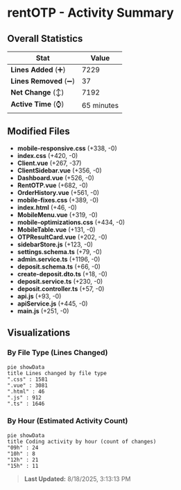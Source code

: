 # rentOTP - Activity Summary 

## Overall Statistics

| Stat                   | Value                                                             |
| ---------------------- | ----------------------------------------------------------------- |
| **Lines Added** (➕)   | 7229                                          |
| **Lines Removed** (➖) | 37                                        |
| **Net Change** (↕)    | 7192                |
| **Active Time** (⌚)   | 65 minutes |


## Modified Files
- **mobile-responsive.css** (+338, -0)
- **index.css** (+420, -0)
- **Client.vue** (+267, -37)
- **ClientSidebar.vue** (+356, -0)
- **Dashboard.vue** (+526, -0)
- **RentOTP.vue** (+682, -0)
- **OrderHistory.vue** (+561, -0)
- **mobile-fixes.css** (+389, -0)
- **index.html** (+46, -0)
- **MobileMenu.vue** (+319, -0)
- **mobile-optimizations.css** (+434, -0)
- **MobileTable.vue** (+131, -0)
- **OTPResultCard.vue** (+202, -0)
- **sidebarStore.js** (+123, -0)
- **settings.schema.ts** (+79, -0)
- **admin.service.ts** (+1196, -0)
- **deposit.schema.ts** (+66, -0)
- **create-deposit.dto.ts** (+18, -0)
- **deposit.service.ts** (+230, -0)
- **deposit.controller.ts** (+57, -0)
- **api.js** (+93, -0)
- **apiService.js** (+445, -0)
- **main.js** (+251, -0)

## Visualizations

### By File Type (Lines Changed)

```mermaid
pie showData
title Lines changed by file type
".css" : 1581
".vue" : 3081
".html" : 46
".js" : 912
".ts" : 1646
```

### By Hour (Estimated Activity Count)

```mermaid
pie showData
title Coding activity by hour (count of changes)
"09h" : 24
"10h" : 8
"12h" : 21
"15h" : 11
```


> **Last Updated:** 8/18/2025, 3:13:13 PM